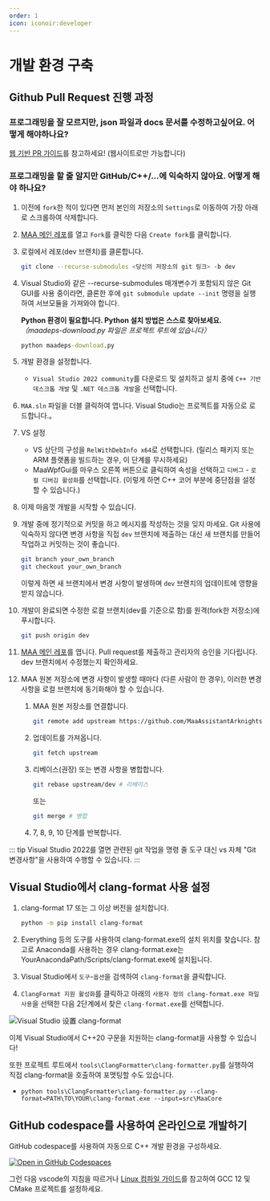 ```yaml
---
order: 1
icon: iconoir:developer
---
```


# 개발 환경 구축

## Github Pull Request 진행 과정

### 프로그래밍을 잘 모르지만, json 파일과 docs 문서를 수정하고싶어요. 어떻게 해야하나요?

[웹 기반 PR 가이드](./pr-tutorial.md)를 참고하세요! (웹사이트로만 가능합니다)

### 프로그래밍을 할 줄 알지만 GitHub/C++/...에 익숙하지 않아요. 어떻게 해야 하나요?

1. 이전에 `fork`한 적이 있다면 먼저 본인의 저장소의 `Settings`로 이동하여 가장 아래로 스크롤하여 삭제합니다.
2. [MAA 메인 레포](https://github.com/MaaAssistantArknights/MaaAssistantArknights)를 열고 `Fork`를 클릭한 다음 `Create fork`를 클릭합니다.
3. 로컬에서 레포(dev 브랜치)를 클론합니다.

   ```bash
   git clone --recurse-submodules <당신의 저장소의 git 링크> -b dev
   ```

4. Visual Studio와 같은 --recurse-submodules 매개변수가 포함되지 않은 Git GUI를 사용 중이라면, 클론한 후에 `git submodule update --init` 명령을 실행하여 서브모듈을 가져와야 합니다.

   **Python 환경이 필요합니다. Python 설치 방법은 스스로 찾아보세요.**  
   _（maadeps-download.py 파일은 프로젝트 루트에 있습니다）_

   ```cmd
   python maadeps-download.py
   ```

5. 개발 환경을 설정합니다.

   - `Visual Studio 2022 community`를 다운로드 및 설치하고 설치 중에 `C++ 기반 데스크톱 개발` 및 `.NET 데스크톱 개발`을 선택합니다.

6. `MAA.sln` 파일을 더블 클릭하여 엽니다. Visual Studio는 프로젝트를 자동으로 로드합니다.。
7. VS 설정

   - VS 상단의 구성을 `RelWithDebInfo x64`로 선택합니다. (릴리스 패키지 또는 ARM 플랫폼을 빌드하는 경우, 이 단계를 무시하세요)
   - MaaWpfGui를 마우스 오른쪽 버튼으로 클릭하여 속성을 선택하고 `디버그` - `로컬 디버깅 활성화`를 선택합니다. (이렇게 하면 C++ 코어 부분에 중단점을 설정할 수 있습니다.)

8. 이제 마음껏 개발을 시작할 수 있습니다.
9. 개발 중에 정기적으로 커밋을 하고 메시지를 작성하는 것을 잊지 마세요.
   Git 사용에 익숙하지 않다면 변경 사항을 직접 `dev` 브랜치에 제출하는 대신 새 브랜치를 만들어 작업하고 커밋하는 것이 좋습니다.
   ```bash
   git branch your_own_branch
   git checkout your_own_branch
   ```

   이렇게 하면 새 브랜치에서 변경 사항이 발생하며 `dev` 브랜치의 업데이트에 영향을 받지 않습니다.

10. 개발이 완료되면 수정한 로컬 브랜치(dev를 기준으로 함)를 원격(fork한 저장소)에 푸시합니다.

    ```bash
    git push origin dev
    ```

11. [MAA 메인 레포](https://github.com/MaaAssistantArknights/MaaAssistantArknights)를 엽니다. Pull request를 제출하고 관리자의 승인을 기다립니다. dev 브랜치에서 수정했는지 확인하세요.
12. MAA 원본 저장소에 변경 사항이 발생할 때마다 (다른 사람이 한 경우), 이러한 변경 사항을 로컬 브랜치에 동기화해야 할 수 있습니다.

    1. MAA 원본 저장소를 연결합니다.

       ```bash
       git remote add upstream https://github.com/MaaAssistantArknights/MaaAssistantArknights.git
       ```

    2. 업데이트를 가져옵니다.

       ```bash
       git fetch upstream
       ```

    3. 리베이스(권장) 또는 변경 사항을 병합합니다.

       ```bash
       git rebase upstream/dev # 리베이스
       ```

       또는

       ```bash
       git merge # 병합
       ```

    4. 7, 8, 9, 10 단계를 반복합니다.

::: tip
Visual Studio 2022를 열면 관련된 git 작업을 명령 줄 도구 대신 vs 자체 "Git 변경사항"을 사용하여 수행할 수 있습니다.
:::

## Visual Studio에서 clang-format 사용 설정

1. clang-format 17 또는 그 이상 버전을 설치합니다.

    ```bash
    python -m pip install clang-format
    ```

2. Everything 등의 도구를 사용하여 clang-format.exe의 설치 위치를 찾습니다. 참고로 Anaconda를 사용하는 경우 clang-format.exe는 YourAnacondaPath/Scripts/clang-format.exe에 설치됩니다.

3. Visual Studio에서 `도구`-`옵션`을 검색하여 `clang-format`을 클릭합니다.
4. `ClangFormat 지원 활성화`를 클릭하고 아래의 `사용자 정의 clang-format.exe 파일 사용`을 선택한 다음 2단계에서 찾은 `clang-format.exe`를 선택합니다.

![Visual Studio 设置 clang-format](https://github.com/MaaAssistantArknights/MaaAssistantArknights/assets/18511905/23ab94dd-09da-4b88-8c62-6b5f9dfad1a2)

이제 Visual Studio에서 C++20 구문을 지원하는 clang-format을 사용할 수 있습니다!

또한 프로젝트 루트에서 `tools\ClangFormatter\clang-formatter.py`를 실행하여 직접 clang-format을 호출하여 포맷팅할 수도 있습니다.

- `python tools\ClangFormatter\clang-formatter.py --clang-format=PATH\TO\YOUR\clang-format.exe --input=src\MaaCore`

## GitHub codespace를 사용하여 온라인으로 개발하기

GitHub codespace를 사용하여 자동으로 C++ 개발 환경을 구성하세요.

[![Open in GitHub Codespaces](https://github.com/codespaces/badge.svg?color=green)](https://codespaces.new/MaaAssistantArknights/MaaAssistantArknights)

그런 다음 vscode의 지침을 따르거나 [Linux 컴파일 가이드](./linux-tutorial.md)를 참고하여 GCC 12 및 CMake 프로젝트를 설정하세요.
